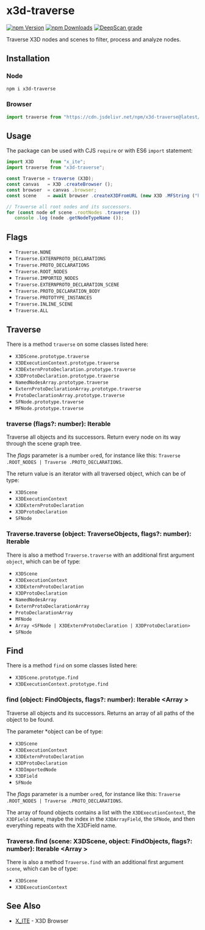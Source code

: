 # x3d-traverse

[![npm Version](https://badgen.net/npm/v/x3d-traverse)](https://www.npmjs.com/package/x3d-traverse)
[![npm Downloads](https://badgen.net/npm/dm/x3d-traverse)](https://npmtrends.com/x3d-traverse)
[![DeepScan grade](https://deepscan.io/api/teams/23540/projects/28574/branches/920517/badge/grade.svg)](https://deepscan.io/dashboard#view=project&tid=23540&pid=28574&bid=920517)

Traverse X3D nodes and scenes to filter, process and analyze nodes.

## Installation

### Node

```sh
npm i x3d-traverse
```

### Browser

```js
import traverse from "https://cdn.jsdelivr.net/npm/x3d-traverse@latest/dist/x3d-traverse.mjs";
```

## Usage

The package can be used with CJS `require` or with ES6 `import` statement:

```js
import X3D      from "x_ite";
import traverse from "x3d-traverse";

const Traverse = traverse (X3D);
const canvas   = X3D .createBrowser ();
const browser  = canvas .browser;
const scene    = await browser .createX3DFromURL (new X3D .MFString ("https://create3000.github.io/media/examples/Geometry3D/Box/Box.x3d"));

// Traverse all root nodes and its successors.
for (const node of scene .rootNodes .traverse ())
   console .log (node .getNodeTypeName ());
```

## Flags

* `Traverse.NONE`
* `Traverse.EXTERNPROTO_DECLARATIONS`
* `Traverse.PROTO_DECLARATIONS`
* `Traverse.ROOT_NODES`
* `Traverse.IMPORTED_NODES`
* `Traverse.EXTERNPROTO_DECLARATION_SCENE`
* `Traverse.PROTO_DECLARATION_BODY`
* `Traverse.PROTOTYPE_INSTANCES`
* `Traverse.INLINE_SCENE`
* `Traverse.ALL`

## Traverse

There is a method `traverse` on some classes listed here:

* `X3DScene.prototype.traverse`
* `X3DExecutionContext.prototype.traverse`
* `X3DExternProtoDeclaration.prototype.traverse`
* `X3DProtoDeclaration.prototype.traverse`
* `NamedNodesArray.prototype.traverse`
* `ExternProtoDeclarationArray.prototype.traverse`
* `ProtoDeclarationArray.prototype.traverse`
* `SFNode.prototype.traverse`
* `MFNode.prototype.traverse`

### traverse (flags?: number): Iterable <TraversedObjects>

Traverse all objects and its successors. Return every node on its way through the scene graph tree.

The *flags* parameter is a number `or`ed, for instance like this: `Traverse .ROOT_NODES | Traverse .PROTO_DECLARATIONS`.

The return value is an iterator with all traversed object, which can be of type:

* `X3DScene`
* `X3DExecutionContext`
* `X3DExternProtoDeclaration`
* `X3DProtoDeclaration`
* `SFNode`

### Traverse.traverse (object: TraverseObjects, flags?: number): Iterable <TraversedObjects>

There is also a method `Traverse.traverse` with an additional first argument `object`, which can be of type:

* `X3DScene`
* `X3DExecutionContext`
* `X3DExternProtoDeclaration`
* `X3DProtoDeclaration`
* `NamedNodesArray`
* `ExternProtoDeclarationArray`
* `ProtoDeclarationArray`
* `MFNode`
* `Array <SFNode | X3DExternProtoDeclaration | X3DProtoDeclaration>`
* `SFNode`

## Find

There is a method `find` on some classes listed here:

* `X3DScene.prototype.find`
* `X3DExecutionContext.prototype.find`

### find (object: FindObjects, flags?: number): Iterable <Array <FoundObjects>>

Traverse all objects and its successors. Returns an array of all paths of the object to be found.

The parameter *object can be of type:

* `X3DScene`
* `X3DExecutionContext`
* `X3DExternProtoDeclaration`
* `X3DProtoDeclaration`
* `X3DImportedNode`
* `X3DField`
* `SFNode`

The *flags* parameter is a number `or`ed, for instance like this: `Traverse .ROOT_NODES | Traverse .PROTO_DECLARATIONS`.

The array of found objects contains a list with the `X3DExecutionContext`, the `X3DField` name, maybe the index in the `X3DArrayField`, the `SFNode`, and then everything repeats with the X3DField name.

### Traverse.find (scene: X3DScene, object: FindObjects, flags?: number): Iterable <Array <FoundObjects>>

There is also a method `Traverse.find` with an additional first argument `scene`, which can be of type:

* `X3DScene`
* `X3DExecutionContext`

## See Also

* [X_ITE](https://create3000.github.io/x_ite/) - X3D Browser
